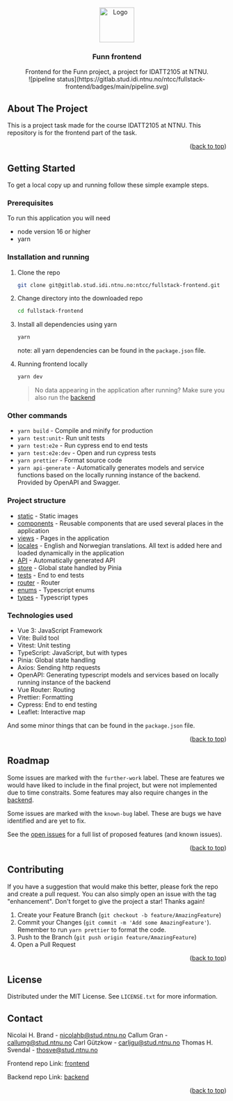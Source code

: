 <!-- Improved compatibility of back to top link: See: https://github.com/othneildrew/Best-README-Template/pull/73 -->
<a name="readme-top"></a>
<!--
*** Thanks for checking out the Best-README-Template. If you have a suggestion
*** that would make this better, please fork the repo and create a pull request
*** or simply open an issue with the tag "enhancement".
*** Don't forget to give the project a star!
*** Thanks again! Now go create something AMAZING! :D
-->




<!-- PROJECT LOGO -->
<br />
<div align="center">
  <a href="https://github.com/github_username/repo_name">
    <img src="images/logo.png" alt="Logo" width="80" height="80">
  </a>

<h3 align="center">Funn frontend</h3>

  <p align="center">
    Frontend for the Funn project, a project for IDATT2105 at NTNU.
    <br />
    ![pipeline status](https://gitlab.stud.idi.ntnu.no/ntcc/fullstack-frontend/badges/main/pipeline.svg)
  </p>
</div>


<!-- ABOUT THE PROJECT -->
## About The Project

This is a project task made for the course IDATT2105 at NTNU. This repository is for the frontend part of the task.
<p align="right">(<a href="#readme-top">back to top</a>)</p>


<!-- GETTING STARTED -->
## Getting Started
To get a local copy up and running follow these simple example steps.

### Prerequisites

To run this application you will need
- node version 16 or higher
- yarn

### Installation and running


1. Clone the repo
   ```sh
   git clone git@gitlab.stud.idi.ntnu.no:ntcc/fullstack-frontend.git
   ```
2. Change directory into the downloaded repo
   ```sh
   cd fullstack-frontend
   ```
3. Install all dependencies using yarn
   ```sh
   yarn
   ```

   note: all yarn dependencies can be found in the `package.json` file.


4. Running frontend locally
   ```sh
   yarn dev
   ```
   > No data appearing in the application after running? Make sure you also run the [backend](https://gitlab.stud.idi.ntnu.no/ntcc/fullstack-backend)

### Other commands
- `yarn build` - Compile and minify for production
- `yarn test:unit`- Run unit tests
- `yarn test:e2e` - Run cypress end to end tests
- `yarn test:e2e:dev` - Open and run cypress tests
- `yarn prettier` - Format source code
- `yarn api-generate` - Automatically generates models and service functions based on the locally running instance of the backend. Provided by OpenAPI and Swagger.


### Project structure

- [static](https://gitlab.stud.idi.ntnu.no/ntcc/fullstack-frontend/-/tree/main/static) - Static images
- [components](https://gitlab.stud.idi.ntnu.no/ntcc/fullstack-frontend/-/tree/main/src/components) - Reusable components that are used several places in the application
- [views](https://gitlab.stud.idi.ntnu.no/ntcc/fullstack-frontend/-/tree/main/src/views) - Pages in the application
- [locales](https://gitlab.stud.idi.ntnu.no/ntcc/fullstack-frontend/-/tree/main/src/components) - English and Norwegian translations. All text is added here and loaded dynamically in the application  
- [API](https://gitlab.stud.idi.ntnu.no/ntcc/fullstack-frontend/-/tree/main/src/api) - Automatically generated API
- [store](https://gitlab.stud.idi.ntnu.no/ntcc/fullstack-frontend/-/tree/main/src/components) - Global state handled by Pinia
- [tests](https://gitlab.stud.idi.ntnu.no/ntcc/fullstack-frontend/-/tree/main/cypress/e2e) - End to end tests
- [router](https://gitlab.stud.idi.ntnu.no/ntcc/fullstack-frontend/-/tree/main/src/router) - Router
- [enums](https://gitlab.stud.idi.ntnu.no/ntcc/fullstack-frontend/-/tree/main/src/enums) - Typescript enums
- [types](https://gitlab.stud.idi.ntnu.no/ntcc/fullstack-frontend/-/tree/main/src/enums) - Typescript types


### Technologies used

- Vue 3: JavaScript Framework
- Vite: Build tool
- Vitest: Unit testing
- TypeScript: JavaScript, but with types
- Pinia: Global state handling
- Axios: Sending http requests
- OpenAPI: Generating typescript models and services based on locally running instance of the backend
- Vue Router: Routing
- Prettier: Formatting
- Cypress: End to end testing
- Leaflet: Interactive map

And some minor things that can be found in the `package.json` file.


<p align="right">(<a href="#readme-top">back to top</a>)</p>


<!-- ROADMAP -->
## Roadmap
Some issues are marked with the `further-work` label. These are features we would have liked to include in the final project, but were not implemented due to time constraits. Some features may also require changes in the [backend](https://gitlab.stud.idi.ntnu.no/ntcc/fullstack-backend).

Some issues are marked with the `known-bug` label. These are bugs we have identified and are yet to fix.

See the [open issues](https://gitlab.stud.idi.ntnu.no/ntcc/fullstack-frontend/-/issues) for a full list of proposed features (and known issues).

<p align="right">(<a href="#readme-top">back to top</a>)</p>


<!-- CONTRIBUTING -->
## Contributing
If you have a suggestion that would make this better, please fork the repo and create a pull request. You can also simply open an issue with the tag "enhancement".
Don't forget to give the project a star! Thanks again!

1. Create your Feature Branch (`git checkout -b feature/AmazingFeature`)
2. Commit your Changes (`git commit -m 'Add some AmazingFeature'`). Remember to run `yarn prettier` to format the code.
3. Push to the Branch (`git push origin feature/AmazingFeature`)
4. Open a Pull Request


<p align="right">(<a href="#readme-top">back to top</a>)</p>

<!-- LICENSE -->
## License

Distributed under the MIT License. See `LICENSE.txt` for more information.


<!-- CONTACT -->
## Contact

Nicolai H. Brand - nicolahb@stud.ntnu.no
Callum Gran - callumg@stud.ntnu.no
Carl Gützkow - carljgu@stud.ntnu.no
Thomas H. Svendal - thosve@stud.ntnu.no


Frontend repo Link: [frontend](https://gitlab.stud.idi.ntnu.no/ntcc/fullstack-frontend)

Backend repo Link: [backend](https://gitlab.stud.idi.ntnu.no/ntcc/fullstack-backend)

<p align="right">(<a href="#readme-top">back to top</a>)</p>
